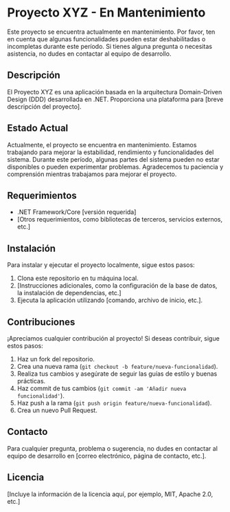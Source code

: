 # Proyecto XYZ - En Mantenimiento

Este proyecto se encuentra actualmente en mantenimiento. Por favor, ten en cuenta que algunas funcionalidades pueden estar deshabilitadas o incompletas durante este período. Si tienes alguna pregunta o necesitas asistencia, no dudes en contactar al equipo de desarrollo.

## Descripción

El Proyecto XYZ es una aplicación basada en la arquitectura Domain-Driven Design (DDD) desarrollada en .NET. Proporciona una plataforma para [breve descripción del proyecto].

## Estado Actual

Actualmente, el proyecto se encuentra en mantenimiento. Estamos trabajando para mejorar la estabilidad, rendimiento y funcionalidades del sistema. Durante este período, algunas partes del sistema pueden no estar disponibles o pueden experimentar problemas. Agradecemos tu paciencia y comprensión mientras trabajamos para mejorar el proyecto.

## Requerimientos

- .NET Framework/Core [versión requerida]
- [Otros requerimientos, como bibliotecas de terceros, servicios externos, etc.]

## Instalación

Para instalar y ejecutar el proyecto localmente, sigue estos pasos:

1. Clona este repositorio en tu máquina local.
2. [Instrucciones adicionales, como la configuración de la base de datos, la instalación de dependencias, etc.]
3. Ejecuta la aplicación utilizando [comando, archivo de inicio, etc.].

## Contribuciones

¡Apreciamos cualquier contribución al proyecto! Si deseas contribuir, sigue estos pasos:

1. Haz un fork del repositorio.
2. Crea una nueva rama (`git checkout -b feature/nueva-funcionalidad`).
3. Realiza tus cambios y asegúrate de seguir las guías de estilo y buenas prácticas.
4. Haz commit de tus cambios (`git commit -am 'Añadir nueva funcionalidad'`).
5. Haz push a la rama (`git push origin feature/nueva-funcionalidad`).
6. Crea un nuevo Pull Request.

## Contacto

Para cualquier pregunta, problema o sugerencia, no dudes en contactar al equipo de desarrollo en [correo electrónico, página de contacto, etc.].

## Licencia

[Incluye la información de la licencia aquí, por ejemplo, MIT, Apache 2.0, etc.]
